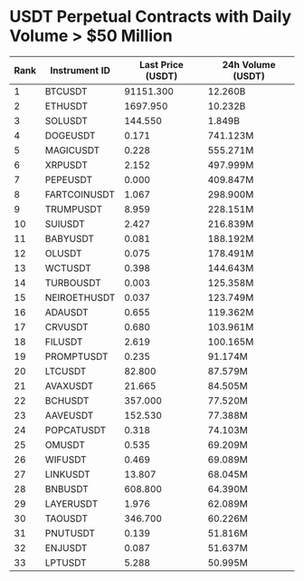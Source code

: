 # USDT Perpetual Contracts with Daily Volume > $50 Million

| Rank | Instrument ID | Last Price (USDT) | 24h Volume (USDT) |
|------|---------------|-------------------|-------------------|
| 1 | BTCUSDT | 91151.300 | 12.260B |
| 2 | ETHUSDT | 1697.950 | 10.232B |
| 3 | SOLUSDT | 144.550 | 1.849B |
| 4 | DOGEUSDT | 0.171 | 741.123M |
| 5 | MAGICUSDT | 0.228 | 555.271M |
| 6 | XRPUSDT | 2.152 | 497.999M |
| 7 | PEPEUSDT | 0.000 | 409.847M |
| 8 | FARTCOINUSDT | 1.067 | 298.900M |
| 9 | TRUMPUSDT | 8.959 | 228.151M |
| 10 | SUIUSDT | 2.427 | 216.839M |
| 11 | BABYUSDT | 0.081 | 188.192M |
| 12 | OLUSDT | 0.075 | 178.491M |
| 13 | WCTUSDT | 0.398 | 144.643M |
| 14 | TURBOUSDT | 0.003 | 125.358M |
| 15 | NEIROETHUSDT | 0.037 | 123.749M |
| 16 | ADAUSDT | 0.655 | 119.362M |
| 17 | CRVUSDT | 0.680 | 103.961M |
| 18 | FILUSDT | 2.619 | 100.165M |
| 19 | PROMPTUSDT | 0.235 | 91.174M |
| 20 | LTCUSDT | 82.800 | 87.579M |
| 21 | AVAXUSDT | 21.665 | 84.505M |
| 22 | BCHUSDT | 357.000 | 77.520M |
| 23 | AAVEUSDT | 152.530 | 77.388M |
| 24 | POPCATUSDT | 0.318 | 74.103M |
| 25 | OMUSDT | 0.535 | 69.209M |
| 26 | WIFUSDT | 0.469 | 69.089M |
| 27 | LINKUSDT | 13.807 | 68.045M |
| 28 | BNBUSDT | 608.800 | 64.390M |
| 29 | LAYERUSDT | 1.976 | 62.089M |
| 30 | TAOUSDT | 346.700 | 60.226M |
| 31 | PNUTUSDT | 0.139 | 51.816M |
| 32 | ENJUSDT | 0.087 | 51.637M |
| 33 | LPTUSDT | 5.288 | 50.995M |
